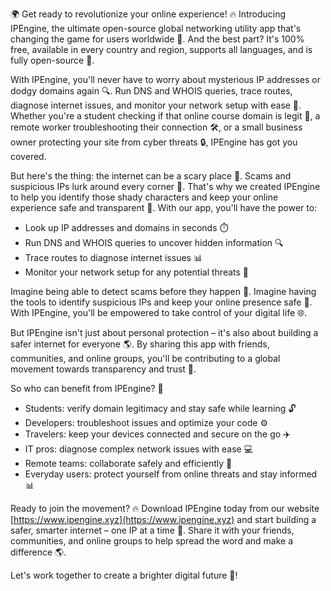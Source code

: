 🌍 Get ready to revolutionize your online experience! 🔥 Introducing IPEngine, the ultimate open-source global networking utility app that's changing the game for users worldwide 🚀. And the best part? It's 100% free, available in every country and region, supports all languages, and is fully open-source 💯.

With IPEngine, you'll never have to worry about mysterious IP addresses or dodgy domains again 🔍. Run DNS and WHOIS queries, trace routes, diagnose internet issues, and monitor your network setup with ease 📡. Whether you're a student checking if that online course domain is legit 🤔, a remote worker troubleshooting their connection 🛠️, or a small business owner protecting your site from cyber threats 🔒, IPEngine has got you covered.

But here's the thing: the internet can be a scary place 🚨. Scams and suspicious IPs lurk around every corner 👀. That's why we created IPEngine to help you identify those shady characters and keep your online experience safe and transparent 💯. With our app, you'll have the power to:

* Look up IP addresses and domains in seconds ⏱️
* Run DNS and WHOIS queries to uncover hidden information 🔍
* Trace routes to diagnose internet issues 📊
* Monitor your network setup for any potential threats 🔴

Imagine being able to detect scams before they happen 🚨. Imagine having the tools to identify suspicious IPs and keep your online presence safe 💯. With IPEngine, you'll be empowered to take control of your digital life 🌐.

But IPEngine isn't just about personal protection – it's also about building a safer internet for everyone 🌎. By sharing this app with friends, communities, and online groups, you'll be contributing to a global movement towards transparency and trust 💪.

So who can benefit from IPEngine? 🤔

* Students: verify domain legitimacy and stay safe while learning 🔓
* Developers: troubleshoot issues and optimize your code ⚙️
* Travelers: keep your devices connected and secure on the go ✈️
* IT pros: diagnose complex network issues with ease 💻
* Remote teams: collaborate safely and efficiently 🤝
* Everyday users: protect yourself from online threats and stay informed 📊

Ready to join the movement? 🔥 Download IPEngine today from our website [https://www.ipengine.xyz](https://www.ipengine.xyz) and start building a safer, smarter internet – one IP at a time 💪. Share it with your friends, communities, and online groups to help spread the word and make a difference 🌎.

Let's work together to create a brighter digital future 🌟!